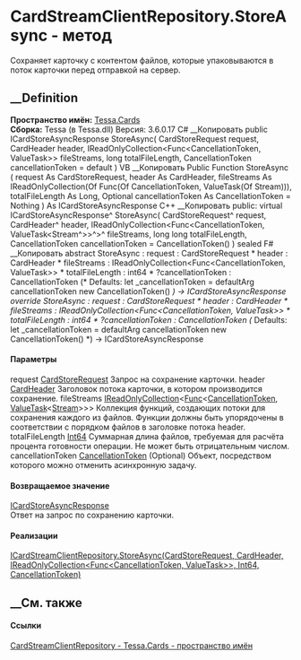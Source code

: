 # CardStreamClientRepository.StoreAsync - метод
Сохраняет карточку с контентом файлов, которые упаковываются в поток карточки
перед отправкой на сервер.
##  __Definition
 **Пространство имён:** [Tessa.Cards](N_Tessa_Cards.htm)  
 **Сборка:** Tessa (в Tessa.dll) Версия: 3.6.0.17
C# __Копировать
     public ICardStoreAsyncResponse StoreAsync(
    	CardStoreRequest request,
    	CardHeader header,
    	IReadOnlyCollection<Func<CancellationToken, ValueTask<Stream>>> fileStreams,
    	long totalFileLength,
    	CancellationToken cancellationToken = default
    )
VB __Копировать
     Public Function StoreAsync ( 
    	request As CardStoreRequest,
    	header As CardHeader,
    	fileStreams As IReadOnlyCollection(Of Func(Of CancellationToken, ValueTask(Of Stream))),
    	totalFileLength As Long,
    	Optional cancellationToken As CancellationToken = Nothing
    ) As ICardStoreAsyncResponse
C++ __Копировать
     public:
    virtual ICardStoreAsyncResponse^ StoreAsync(
    	CardStoreRequest^ request, 
    	CardHeader^ header, 
    	IReadOnlyCollection<Func<CancellationToken, ValueTask<Stream^>>^>^ fileStreams, 
    	long long totalFileLength, 
    	CancellationToken cancellationToken = CancellationToken()
    ) sealed
F# __Копировать
     abstract StoreAsync : 
            request : CardStoreRequest * 
            header : CardHeader * 
            fileStreams : IReadOnlyCollection<Func<CancellationToken, ValueTask<Stream>>> * 
            totalFileLength : int64 * 
            ?cancellationToken : CancellationToken 
    (* Defaults:
            let _cancellationToken = defaultArg cancellationToken new CancellationToken()
    *)
    -> ICardStoreAsyncResponse 
    override StoreAsync : 
            request : CardStoreRequest * 
            header : CardHeader * 
            fileStreams : IReadOnlyCollection<Func<CancellationToken, ValueTask<Stream>>> * 
            totalFileLength : int64 * 
            ?cancellationToken : CancellationToken 
    (* Defaults:
            let _cancellationToken = defaultArg cancellationToken new CancellationToken()
    *)
    -> ICardStoreAsyncResponse 
#### Параметры
request [CardStoreRequest](T_Tessa_Cards_CardStoreRequest.htm)
    Запрос на сохранение карточки.
header [CardHeader](T_Tessa_Cards_ComponentModel_CardHeader.htm)
    Заголовок потока карточки, в котором производится сохранение.
fileStreams
[IReadOnlyCollection](https://learn.microsoft.com/dotnet/api/system.collections.generic.ireadonlycollection-1)<[Func](https://learn.microsoft.com/dotnet/api/system.func-2)<[CancellationToken](https://learn.microsoft.com/dotnet/api/system.threading.cancellationtoken),
[ValueTask](https://learn.microsoft.com/dotnet/api/system.threading.tasks.valuetask-1)<[Stream](https://learn.microsoft.com/dotnet/api/system.io.stream)>>>
     Коллекция функций, создающих потоки для сохранения каждого из файлов. Функции должны быть упорядочены в соответствии с порядком файлов в заголовке потока header. 
totalFileLength [Int64](https://learn.microsoft.com/dotnet/api/system.int64)
     Суммарная длина файлов, требуемая для расчёта процента готовности операции. Не может быть отрицательным числом. 
cancellationToken
[CancellationToken](https://learn.microsoft.com/dotnet/api/system.threading.cancellationtoken)
(Optional)
    Объект, посредством которого можно отменить асинхронную задачу.
#### Возвращаемое значение
[ICardStoreAsyncResponse](T_Tessa_Cards_ICardStoreAsyncResponse.htm)  
Ответ на запрос по сохранению карточки.
#### Реализации
[ICardStreamClientRepository.StoreAsync(CardStoreRequest, CardHeader,
IReadOnlyCollection<Func<CancellationToken, ValueTask<Stream>>>, Int64,
CancellationToken)](M_Tessa_Cards_ICardStreamClientRepository_StoreAsync.htm)  
##  __См. также
#### Ссылки
[CardStreamClientRepository - ](T_Tessa_Cards_CardStreamClientRepository.htm)
[Tessa.Cards - пространство имён](N_Tessa_Cards.htm)

